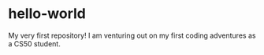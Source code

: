 # hello-world
My very first repository!
I am venturing out on my first coding adventures as a CS50 student.
